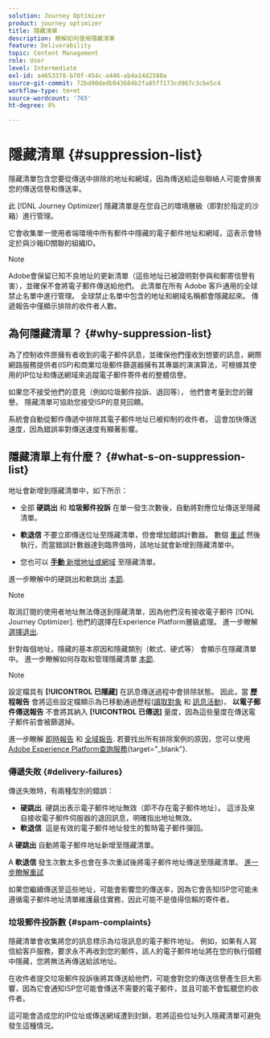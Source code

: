 ```yaml
---
solution: Journey Optimizer
product: journey optimizer
title: 隱藏清單
description: 瞭解如何使用隱藏清單
feature: Deliverability
topic: Content Management
role: User
level: Intermediate
exl-id: a4653378-b70f-454c-a446-ab4a14d2580a
source-git-commit: 72bd00dedb943604b2fa85f7173cd967c3cbe5c4
workflow-type: tm+mt
source-wordcount: '765'
ht-degree: 8%

---
```


# 隱藏清單 {#suppression-list}

隱藏清單包含您要從傳送中排除的地址和網域，因為傳送給這些聯絡人可能會損害您的傳送信譽和傳送率。

此 [!DNL Journey Optimizer] 隱藏清單是在您自己的環境層級（即對於指定的沙箱）進行管理。

它會收集單一使用者端環境中所有郵件中隱藏的電子郵件地址和網域，這表示會特定於與沙箱ID關聯的組織ID。

>[!NOTE]
>
>Adobe會保留已知不良地址的更新清單（這些地址已被證明對參與和郵寄信譽有害），並確保不會將電子郵件傳送給他們。 此清單在所有 Adobe 客戶通用的全球禁止名單中進行管理。 全球禁止名單中包含的地址和網域名稱都會隱藏起來。 傳遞報告中僅顯示排除的收件者人數。

## 為何隱藏清單？ {#why-suppression-list}

為了控制收件匣擁有者收到的電子郵件訊息，並確保他們僅收到想要的訊息，網際網路服務提供者(ISP)和商業垃圾郵件篩選器擁有其專屬的演演算法，可根據其使用的IP位址和傳送網域來追蹤電子郵件寄件者的整體信譽。

如果您不接受他們的意見（例如垃圾郵件投訴、退回等）， 他們會考量到您的聲譽。 隱藏清單可協助您接受ISP的意見回饋。

系統會自動從郵件傳遞中排除其電子郵件地址已被抑制的收件者。 這會加快傳送速度，因為錯誤率對傳送速度有顯著影響。

## 隱藏清單上有什麼？ {#what-s-on-suppression-list}

地址會新增到隱藏清單中，如下所示：

* 全部 **硬跳出** 和 **垃圾郵件投訴** 在單一發生次數後，自動將對應位址傳送至隱藏清單。

* **軟退信** 不要立即傳送位址至隱藏清單，但會增加錯誤計數器。 數個 [重試](../configuration/retries.md) 然後執行，而當錯誤計數器達到臨界值時，該地址就會新增到隱藏清單中。

* 您也可以 [**手動** 新增地址或網域](../configuration/manage-suppression-list.md#add-addresses-and-domains) 至隱藏清單。

進一步瞭解中的硬跳出和軟跳出 [本節](#delivery-failures).

>[!NOTE]
>
>取消訂閱的使用者地址無法傳送到隱藏清單，因為他們沒有接收電子郵件 [!DNL Journey Optimizer]. 他們的選擇在Experience Platform層級處理。 進一步瞭解 [選擇退出](../privacy/opt-out.md).

針對每個地址，隱藏的基本原因和隱藏類別（軟式、硬式等） 會顯示在隱藏清單中。 進一步瞭解如何存取和管理隱藏清單 [本節](../configuration/manage-suppression-list.md).

>[!NOTE]
>
>設定檔具有 **[!UICONTROL 已隱藏]** 在訊息傳送過程中會排除狀態。 因此，當 **歷程報告** 會將這些設定檔顯示為已移動通過歷程([讀取對象](../building-journeys/read-audience.md) 和 [訊息活動](../building-journeys/journeys-message.md))， **以電子郵件傳送報告** 不會將其納入 **[!UICONTROL 已傳送]** 量度，因為這些量度在傳送電子郵件前會被篩選掉。
>
>進一步瞭解 [即時報告](../reports/live-report.md) 和 [全域報告](../reports/global-report.md). 若要找出所有排除案例的原因，您可以使用 [Adobe Experience Platform查詢服務](https://experienceleague.adobe.com/docs/experience-platform/query/api/getting-started.html){target="_blank"}.

### 傳遞失敗 {#delivery-failures}

傳送失敗時，有兩種型別的錯誤：

* **硬跳出**. 硬跳出表示電子郵件地址無效（即不存在電子郵件地址）。 這涉及來自接收電子郵件伺服器的退回訊息，明確指出地址無效。
* **軟退信**. 這是有效的電子郵件地址發生的暫時電子郵件彈回。

A **硬跳出** 自動將電子郵件地址新增至隱藏清單。

A **軟退信** <!--or an **ignored** error--> 發生次數太多也會在多次重試後將電子郵件地址傳送至隱藏清單。 [進一步瞭解重試](../configuration/retries.md)

如果您繼續傳送至這些地址，可能會影響您的傳送率，因為它會告知ISP您可能未遵循電子郵件地址清單維護最佳實務，因此可能不是值得信賴的寄件者。

### 垃圾郵件投訴數 {#spam-complaints}

隱藏清單會收集將您的訊息標示為垃圾訊息的電子郵件地址。 例如，如果有人寫信給客戶服務，要求永不再收到您的郵件，該人的電子郵件地址將在您的執行個體中隱藏，您將無法再傳送給該地址。

在收件者提交垃圾郵件投訴後將其傳送給他們，可能會對您的傳送信譽產生巨大影響，因為它會通知ISP您可能會傳送不需要的電子郵件，並且可能不會監聽您的收件者。

這可能會造成您的IP位址或傳送網域遭到封鎖，若將這些位址列入隱藏清單可避免發生這種情況。

